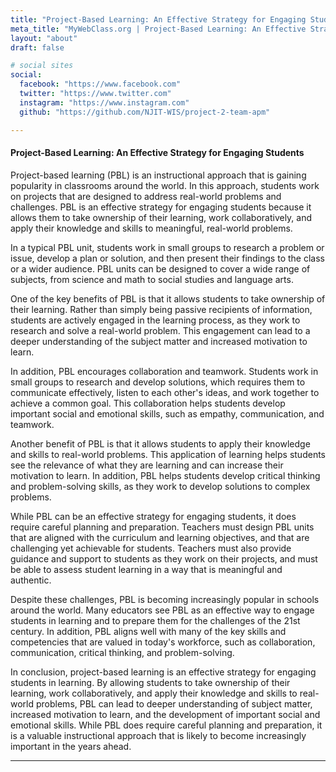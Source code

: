 ```yaml
---
title: "Project-Based Learning: An Effective Strategy for Engaging Students"
meta_title: "MyWebClass.org | Project-Based Learning: An Effective Strategy for Engaging Students"
layout: "about"
draft: false

# social sites
social:
  facebook: "https://www.facebook.com"
  twitter: "https://www.twitter.com"
  instagram: "https://www.instagram.com"
  github: "https://github.com/NJIT-WIS/project-2-team-apm"

---
```


#### Project-Based Learning: An Effective Strategy for Engaging Students

Project-based learning (PBL) is an instructional approach that is gaining popularity in classrooms around the world. In this approach, students work on projects that are designed to address real-world problems and challenges. PBL is an effective strategy for engaging students because it allows them to take ownership of their learning, work collaboratively, and apply their knowledge and skills to meaningful, real-world problems.

In a typical PBL unit, students work in small groups to research a problem or issue, develop a plan or solution, and then present their findings to the class or a wider audience. PBL units can be designed to cover a wide range of subjects, from science and math to social studies and language arts.

One of the key benefits of PBL is that it allows students to take ownership of their learning. Rather than simply being passive recipients of information, students are actively engaged in the learning process, as they work to research and solve a real-world problem. This engagement can lead to a deeper understanding of the subject matter and increased motivation to learn.

In addition, PBL encourages collaboration and teamwork. Students work in small groups to research and develop solutions, which requires them to communicate effectively, listen to each other's ideas, and work together to achieve a common goal. This collaboration helps students develop important social and emotional skills, such as empathy, communication, and teamwork.

Another benefit of PBL is that it allows students to apply their knowledge and skills to real-world problems. This application of learning helps students see the relevance of what they are learning and can increase their motivation to learn. In addition, PBL helps students develop critical thinking and problem-solving skills, as they work to develop solutions to complex problems.

While PBL can be an effective strategy for engaging students, it does require careful planning and preparation. Teachers must design PBL units that are aligned with the curriculum and learning objectives, and that are challenging yet achievable for students. Teachers must also provide guidance and support to students as they work on their projects, and must be able to assess student learning in a way that is meaningful and authentic.

Despite these challenges, PBL is becoming increasingly popular in schools around the world. Many educators see PBL as an effective way to engage students in learning and to prepare them for the challenges of the 21st century. In addition, PBL aligns well with many of the key skills and competencies that are valued in today's workforce, such as collaboration, communication, critical thinking, and problem-solving.

In conclusion, project-based learning is an effective strategy for engaging students in learning. By allowing students to take ownership of their learning, work collaboratively, and apply their knowledge and skills to real-world problems, PBL can lead to deeper understanding of subject matter, increased motivation to learn, and the development of important social and emotional skills. While PBL does require careful planning and preparation, it is a valuable instructional approach that is likely to become increasingly important in the years ahead.

---
